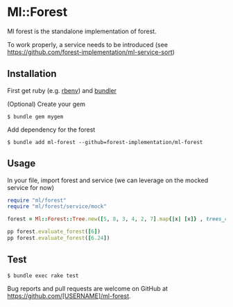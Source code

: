 # Ml::Forest

Ml forest is the standalone implementation of forest.

To work properly, a service needs to be introduced (see https://github.com/forest-implementation/ml-service-sort)

## Installation

First get ruby (e.g. [rbenv](https://github.com/rbenv/rbenv)) and [bundler](https://bundler.io/docs.html)

(Optional) Create your gem

    $ bundle gem mygem

Add dependency for the forest

    $ bundle add ml-forest --github=forest-implementation/ml-forest

## Usage

In your file, import forest and service (we can leverage on the mocked service for now)

```Ruby
require "ml/forest"
require "ml/forest/service/mock"

forest = Ml::Forest::Tree.new([5, 8, 3, 4, 2, 7].map{|x| [x]} , trees_count: 1, forest_helper: Ml::Forest::Service::Mock.new)

pp forest.evaluate_forest([6])
pp forest.evaluate_forest([6.24])
```

## Test

    $ bundle exec rake test

Bug reports and pull requests are welcome on GitHub at https://github.com/[USERNAME]/ml-forest.
